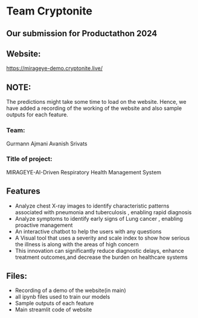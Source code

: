 # Team Cryptonite
## Our submission for Productathon 2024

## Website:
https://mirageye-demo.cryptonite.live/

## NOTE:
The predictions might take some time to load on the website. Hence, we have added a recording of the working of the website and also sample outputs for each feature.
### Team:
Gurmann Ajmani 
Avanish Srivats
### Title of project: 
MIRAGEYE-AI-Driven Respiratory Health Management System



## Features

- Analyze chest X-ray images to identify characteristic patterns associated with pneumonia and tuberculosis , enabling rapid diagnosis
- Analyze symptoms to identify early signs of Lung cancer , enabling proactive management
- An interactive chatbot to help the users with any questions
- A Visual tool that uses a severity and scale index to show how serious the illness is along with the areas of high concern
- This innovation can significantly reduce diagnostic delays, enhance treatment outcomes,and decrease the burden on healthcare systems

## Files:
- Recording of a demo of the website(in main)
- all ipynb files used to train our models
- Sample outputs of each feature
- Main streamlit code of website






